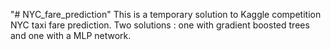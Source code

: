"# NYC_fare_prediction" 
This is a temporary solution to Kaggle competition NYC taxi fare prediction.
Two solutions : one with gradient boosted trees and one with a MLP network.
